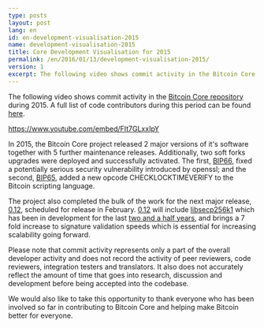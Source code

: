 ```yaml
---
type: posts
layout: post
lang: en
id: en-development-visualisation-2015
name: development-visualisation-2015
title: Core Development Visualisation for 2015
permalink: /en/2016/01/13/development-visualisation-2015/
version: 1
excerpt: The following video shows commit activity in the Bitcoin Core repository during 2015.
---
```

The following video shows commit activity in the [Bitcoin Core repository][repository] during 2015. A full list of code contributors during this period can be found [here][activity].

https://www.youtube.com/embed/FIt7GLxxIpY

In 2015, the Bitcoin Core project released 2 major versions of it's software together with 5 further maintenance releases. 
Additionally, two soft forks upgrades were deployed and successfully activated. The first, [BIP66], fixed a potentially serious security vulnerability introduced by openssl; and the second, [BIP65], added a new opcode CHECKLOCKTIMEVERIFY to the Bitcoin scripting language.

The project also completed the bulk of the work for the next major release, [0.12], scheduled for release in February. [0.12] will include [libsecp256k1] which has been in development for the last [two and a half years][secp_contributors], and brings a 7 fold increase to signature validation speeds which is essential for increasing scalability going forward. 

Please note that commit activity represents only a part of the overall developer activity and does not record the activity of peer reviewers, code reviewers, integration testers and translators. It also does not accurately reflect the amount of time that goes into research, discussion and development before being accepted into the codebase.

We would also like to take this opportunity to thank everyone who has been involved so far in contributing to Bitcoin Core and helping make Bitcoin better for everyone.

[repository]: https://github.com/bitcoin/bitcoin
[activity]: https://github.com/bitcoin/bitcoin/graphs/contributors?from=2015-01-01&to=2016-01-01&type=c
[BIP65]: https://github.com/bitcoin/bips/blob/master/bip-0065.mediawiki
[BIP66]: https://github.com/bitcoin/bips/blob/master/bip-0066.mediawiki
[0.12]: https://github.com/bitcoin/bitcoin/blob/0.12/doc/release-notes.md
[libsecp256k1]: https://github.com/bitcoin/secp256k1
[secp_contributors]: https://github.com/bitcoin/secp256k1/graphs/contributors?from=2013-03-04&to=2015-12-01&type=c
